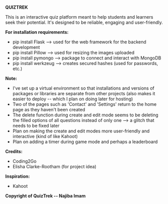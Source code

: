 **QUIZTREK**

This is an interactive quiz platform meant to help students and learners seek their potential.
It's designed to be reliable, engaging and user-friendly.

**For installation requirements:**
- pip install Flask   --> used for the web framework for the backend development
- pip install Pillow   --> used for resizing the images uploaded
- pip install pymongo  --> package to connect and interact with MongoDB
- pip install werkzeug  --> creates secured hashes (used for passwords, etc.)

**Note:** 
- I've set up a virtual environment so that installations and versions of packages or libraries are separate from other projects (also makes it easier to deploy -- which I plan on doing later for hosting)
- Two of the pages such as 'Contact' and 'Settings' return to the home page as they haven't been created
- The delete function during create and edit mode seems to be deleting the filled options of all questions instead of only one --> a glitch that needs to be fixed later
- Plan on making the create and edit modes more user-friendly and interactive (kind of like Kahoot)
- Plan on adding a timer during game mode and perhaps a leaderboard

**Credits:**
- Coding2Go
- Elisha Clarke-Rootham (for project idea)

**Inspiration:**
- Kahoot

**Copyright of QuizTrek -- Najiba Imam**
